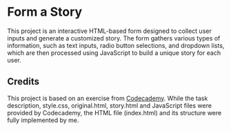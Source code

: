 # Form a Story

This project is an interactive HTML-based form designed to collect user 
inputs and generate a customized story. The form gathers various types 
of information, such as text inputs, radio button selections, and 
dropdown lists, which are then processed using JavaScript to build a 
unique story for each user.

## Credits
This project is based on an exercise from 
<a href="https://www.codecademy.com/learn/learn-html-forms">Codecademy</a>. 
While the task description, style.css, original.html, story.html and 
JavaScript files were provided by Codecademy, the HTML file (index.html) 
and its structure were fully implemented by me.
